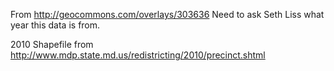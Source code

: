 From http://geocommons.com/overlays/303636
Need to ask Seth Liss what year this data is from.

2010 Shapefile from http://www.mdp.state.md.us/redistricting/2010/precinct.shtml

